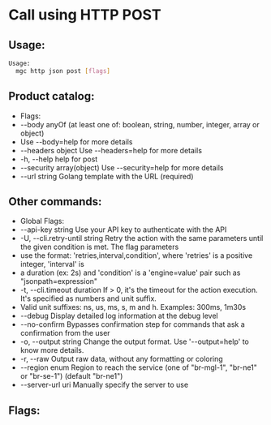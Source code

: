 # Call using HTTP POST

## Usage:
```bash
Usage:
  mgc http json post [flags]
```

## Product catalog:
- Flags:
- --body anyOf               (at least one of: boolean, string, number, integer, array or object)
- Use --body=help for more details
- --headers object           Use --headers=help for more details
- -h, --help                     help for post
- --security array(object)   Use --security=help for more details
- --url string               Golang template with the URL (required)

## Other commands:
- Global Flags:
- --api-key string           Use your API key to authenticate with the API
- -U, --cli.retry-until string   Retry the action with the same parameters until the given condition is met. The flag parameters
- use the format: 'retries,interval,condition', where 'retries' is a positive integer, 'interval' is
- a duration (ex: 2s) and 'condition' is a 'engine=value' pair such as "jsonpath=expression"
- -t, --cli.timeout duration     If > 0, it's the timeout for the action execution. It's specified as numbers and unit suffix.
- Valid unit suffixes: ns, us, ms, s, m and h. Examples: 300ms, 1m30s
- --debug                    Display detailed log information at the debug level
- --no-confirm               Bypasses confirmation step for commands that ask a confirmation from the user
- -o, --output string            Change the output format. Use '--output=help' to know more details.
- -r, --raw                      Output raw data, without any formatting or coloring
- --region enum              Region to reach the service (one of "br-mgl-1", "br-ne1" or "br-se-1") (default "br-ne1")
- --server-url uri           Manually specify the server to use

## Flags:
```bash

```


